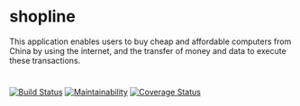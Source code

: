 # shopline
This application enables users to buy cheap and affordable computers from China by using the internet, and the transfer of money and data to execute these transactions.

# 
[![Build Status](https://travis-ci.org/BagzieGracious/shopline.svg?branch=develop)](https://travis-ci.org/BagzieGracious/shopline)  [![Maintainability](https://api.codeclimate.com/v1/badges/9139b77619b785766124/maintainability)](https://codeclimate.com/github/BagzieGracious/shopline/maintainability)  [![Coverage Status](https://coveralls.io/repos/github/BagzieGracious/shopline/badge.svg?branch=ft-view-single-user)](https://coveralls.io/github/BagzieGracious/shopline?branch=ft-view-single-user)